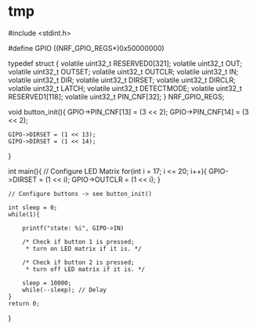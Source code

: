 # tmp

#include <stdint.h>

#define GPIO ((NRF_GPIO_REGS*)0x50000000)

typedef struct {
	volatile uint32_t RESERVED0[321];
	volatile uint32_t OUT;
	volatile uint32_t OUTSET;
	volatile uint32_t OUTCLR;
	volatile uint32_t IN;
	volatile uint32_t DIR;
	volatile uint32_t DIRSET;
	volatile uint32_t DIRCLR;
	volatile uint32_t LATCH;
	volatile uint32_t DETECTMODE;
	volatile uint32_t RESERVED1[118];
	volatile uint32_t PIN_CNF[32];
} NRF_GPIO_REGS;

void button_init(){ 
	GPIO->PIN_CNF[13] = (3 << 2);
	GPIO->PIN_CNF[14] = (3 << 2);

	GIPO->DIRSET = (1 << 13);
	GIPO->DIRSET = (1 << 14);

}

int main(){
	// Configure LED Matrix
	for(int i = 17; i <= 20; i++){
		GPIO->DIRSET = (1 << i);
		GPIO->OUTCLR = (1 << i);
	}

	// Configure buttons -> see button_init()

	int sleep = 0;
	while(1){

		printf("state: %i", GIPO->IN)

		/* Check if button 1 is pressed;
		 * turn on LED matrix if it is. */

		/* Check if button 2 is pressed;
		 * turn off LED matrix if it is. */

		sleep = 10000;
		while(--sleep); // Delay
	}
	return 0;
}
